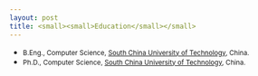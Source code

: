 ```yaml
---
layout: post
title: <small><small>Education</small></small>
---
```

<ul>
<li><span style="font-size: 100%;"><small>B.Eng., Computer Science, <a href="http://www.scut.edu.cn/cs">South China University of Technology</a>, China.</small></span></li>
<li><span style="font-size: 100%;"><small>Ph.D., Computer Science, <a href="http://ww1.math.nus.edu.sg/">South China University of Technology</a>, China.</small></span></li>
</ul>

